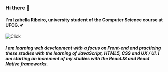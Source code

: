 ### Hi there 👋

#### I'm Izabella Ribeiro, university student of the Computer Science course at UFCG. :two_hearts:

![Click](https://pa1.narvii.com/6495/7f60500f461f16ac44d132ac293e5a6caa937726_hq.gif)

##### I am learning web development with a focus on Front-end and practicing these studies with the learning of JavaScript, HTML5, CSS and UX / UI. I am starting an increment of my studies with the ReactJS and React Native frameworks. 





